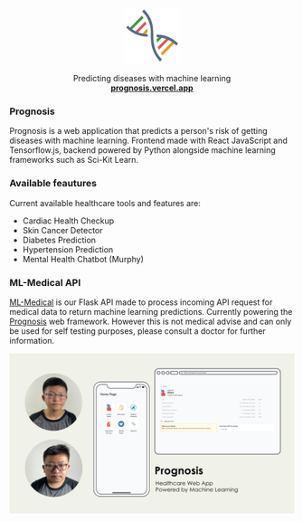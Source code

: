 <p align="center">
  <a href="prognosis.vercel.app">
    <img src="./public/export.png" width="100">
  </a>

  <p align="center">
    Predicting diseases with machine learning
    <br>
    <a href="prognosis.vercel.app"><strong>prognosis.vercel.app</strong></a>
  </p>
</p>





### **Prognosis**
Prognosis is a web application that predicts a person's risk of getting diseases with machine learning. Frontend made with React JavaScript and Tensorflow.js, backend powered by Python alongside machine learning frameworks such as Sci-Kit Learn.

### **Available feautures**
Current available healthcare tools and features are:
- Cardiac Health Checkup
- Skin Cancer Detector
- Diabetes Prediction
- Hypertension Prediction
- Mental Health Chatbot (Murphy)

### **ML-Medical API**
[ML-Medical](https://github.com/yapkhaichuen/ml-medical) is our Flask API made to process incoming API request for medical data to return machine learning predictions. Currently powering the [Prognosis](https://prognosis.vercel.app/) web framework. However this is not medical advise and can only be used for self testing purposes, please consult a doctor for further information.

[![Check out our video](./public/Main.png)](https://www.youtube.com/watch?v=mlIndNzzydI&t=1s)



